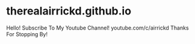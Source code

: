 # therealairrickd.github.io
Hello!
Subscribe To My Youtube Channel!
youtube.com/c/airrickd
Thanks For Stopping By!
